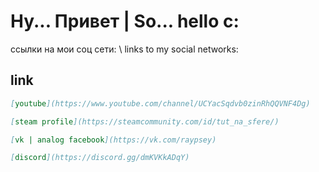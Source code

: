 # Ну... Привет | So... hello c:

ссылки на мои соц сети: \ links to my social networks:

## link
```markdown
[youtube](https://www.youtube.com/channel/UCYacSqdvb0zinRhQQVNF4Dg)

[steam profile](https://steamcommunity.com/id/tut_na_sfere/)

[vk | analog facebook](https://vk.com/raypsey)

[discord](https://discord.gg/dmKVKkADqY)
```
